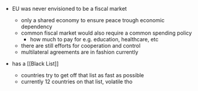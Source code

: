 - EU was never envisioned to be a fiscal market
	- only a shared economy to ensure peace trough economic dependency
	- common fiscal market would also require a common spending policy
		- how much to pay for e.g. education, healthcare, etc
	- there are still efforts for cooperation and control
	- multilateral agreements are in fashion currently

- has a [[Black List]]
	- countries try to get off that list as fast as possible
	- currently 12 countries on that list, volatile tho